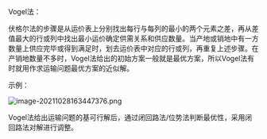 Vogel法：

伏格尔法的步骤是从运价表上分别找出每行与每列的最小的两个元素之差，再从差值最大的行或列中找出最小运价确定供需关系和供应数量。当产地或销地中有一方数量上供应完毕或得到满足时，划去运价表中对应的行或列，再重复上述步骤。在产销地数量不多时，Vogel法给出的初始方案一般就是最优方案，所以Vogel法有时就用作求运输问题最优方案的近似解。

示例：

![image-20211028163447376.png](https://i.loli.net/2021/10/28/KoXVJHA8zvlF91p.png)

Vogel法给出运输问题的基可行解后，通过闭回路法/位势法判断最优性，采用闭回路法对解进行调整。